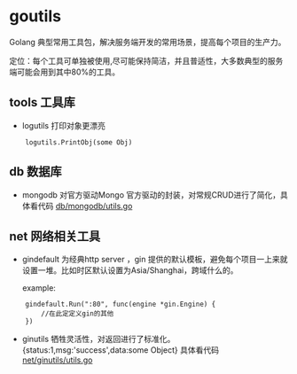 # goutils

Golang 典型常用工具包，解决服务端开发的常用场景，提高每个项目的生产力。
 
定位：每个工具可单独被使用,尽可能保持简洁，并且普适性，大多数典型的服务端可能会用到其中80%的工具。


## tools 工具库 
* logutils 打印对象更漂亮
```
    logutils.PrintObj(some Obj)
```

## db 数据库
* mongodb 对官方驱动Mongo 官方驱动的封装，对常规CRUD进行了简化，具体看代码 [db/mongodb/utils.go](db/mongodb/utils.go)

 
 
## net 网络相关工具
* gindefault 为经典http server ，gin 提供的默认模板，避免每个项目一上来就设置一堆。比如时区默认设置为Asia/Shanghai，跨域什么的。

    example:
```
    gindefault.Run(":80", func(engine *gin.Engine) {
        //在此定定义gin的其他
    })
```
* ginutils 牺牲灵活性，对返回进行了标准化。
{status:1,msg:'success',data:some Object}
具体看代码 [net/ginutils/utils.go](net/ginutils/utils.go)
